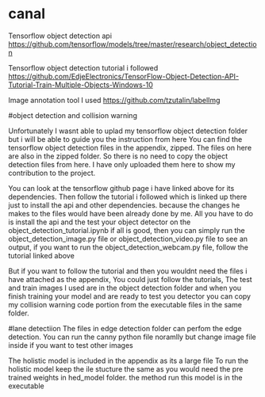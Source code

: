 # canal
Tensorflow object detection api
https://github.com/tensorflow/models/tree/master/research/object_detection

Tensorflow object detection tutorial i followed
https://github.com/EdjeElectronics/TensorFlow-Object-Detection-API-Tutorial-Train-Multiple-Objects-Windows-10

Image annotation tool I used
https://github.com/tzutalin/labelImg

#object detection and collision warning

Unfortunately I wasnt able to uplad my tensorflow object detection folder but i will be able to guide you the instruction from here
You can find the tensorflow object detection files in the appendix, zipped.
The files on here are also in the zipped folder. So there is no need to copy the object detection files from here.
I have only uploaded them here to show my contribution to the project.

You can look at the tensorflow github page i have linked above for its dependencies.
Then follow the tutorial i followed which is linked up there just to install the api and other dependencies. 
because the changes he makes to the files would have been already done by me. 
All you have to do is install the api and the test your object detector on the object_detection_tutorial.ipynb
if all is good, then you can simply run the object_detection_image.py file or object_detection_video.py file to see an output,
if you want to run the object_detection_webcam.py file, follow the tutorial linked above

But if you want to follow the tutorial and then you wouldnt need the files i have attached as the appendix,
You could just follow the tutorials, The test and train images I used are in the object detection folder and when you finish training 
your model and are ready to test you detector you can copy my collision warning code portion from the executable files in the same folder.


#lane detectiion
The files in edge detection folder can perfom the edge detection.
You can run the canny python file noramlly but change image file inside if you want to test other images

The holistic model is included in the appendix as its a large file
To run the holistic model keep the ile stucture the same as you would need the pre trained weights in hed_model folder. 
the method run this model is in the executable
